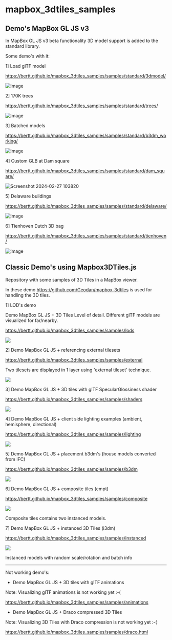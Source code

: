 # mapbox_3dtiles_samples

## Demo's  MapBox GL JS v3

In MapBox GL JS v3 beta functionality 3D model support is added to the standard library.

Some demo's with it:

1] Load glTF model

https://bertt.github.io/mapbox_3dtiles_samples/samples/standard/3dmodel/

![image](https://github.com/bertt/mapbox_3dtiles_samples/assets/538812/a391877c-a805-485c-af86-cb9db168c17a)


2] 170K trees

https://bertt.github.io/mapbox_3dtiles_samples/samples/standard/trees/

![image](https://github.com/bertt/mapbox_3dtiles_samples/assets/538812/04ebd034-cfa3-4f3f-9049-f51b909c4694)

3] Batched models

https://bertt.github.io/mapbox_3dtiles_samples/samples/standard/b3dm_working/

![image](https://github.com/bertt/mapbox_3dtiles_samples/assets/538812/5a4d2ca9-a879-4c02-b2ea-7d004520daf6)

4] Custom GLB at Dam square

https://bertt.github.io/mapbox_3dtiles_samples/samples/standard/dam_square/

![Screenshot 2024-02-27 103820](https://github.com/bertt/mapbox_3dtiles_samples/assets/538812/2cdfbcf3-b963-4b22-be6d-42147870b81f)

5] Delaware buildings

https://bertt.github.io/mapbox_3dtiles_samples/samples/standard/delaware/

![image](https://github.com/bertt/mapbox_3dtiles_samples/assets/538812/ac464c87-36d8-4220-a483-ca26e0d50df6)

6] Tienhoven Dutch 3D bag

https://bertt.github.io/mapbox_3dtiles_samples/samples/standard/tienhoven/

![image](https://github.com/bertt/mapbox_3dtiles_samples/assets/538812/7440b27a-c00f-4ff4-9879-e2844b6aca9c)

## Classic Demo's using Mapbox3DTiles.js

Repository with some samples of 3D Tiles in a MapBox viewer.

In these demo https://github.com/Geodan/mapbox-3dtiles is used for handling the 3D tiles.

1] LOD's demo

Demo MapBox GL JS + 3D Tiles Level of detail. Different glTF models are visualized for far/nearby.

https://bertt.github.io/mapbox_3dtiles_samples/samples/lods

<img src = "lods.gif">

2] Demo MapBox GL JS + referencing external tilesets 

https://bertt.github.io/mapbox_3dtiles_samples/samples/external

Two tilesets are displayed in 1 layer using 'external tileset' technique.

<img src = "external_tilesets.png">

3] Demo MapBox GL JS + 3D tiles with glTF SpecularGlossiness shader

https://bertt.github.io/mapbox_3dtiles_samples/samples/shaders

<img src = "specular_glossiness.png">

4] Demo MapBox GL JS + client side lighting examples (ambient, hemisphere, directional)

https://bertt.github.io/mapbox_3dtiles_samples/samples/lighting

<img src = "lighting.png">

5] Demo MapBox GL JS + placement b3dm's (house models converted from IFC)

https://bertt.github.io/mapbox_3dtiles_samples/samples/b3dm

<img src = "b3dm.png">

6] Demo MapBox GL JS + composite tiles (cmpt)

https://bertt.github.io/mapbox_3dtiles_samples/samples/composite

<img src = "composite.png">

Composite tiles contains two instanced models.

7] Demo MapBox GL JS + instanced 3D Tiles (i3dm)

https://bertt.github.io/mapbox_3dtiles_samples/samples/instanced

<img src = "instanced.png">

Instanced models with random scale/rotation and batch info

------------------------------------------------------------------------

Not working demo's:

- Demo MapBox GL JS + 3D tiles with glTF animations

Note: Visualizing glTF animations is not working yet :-(

https://bertt.github.io/mapbox_3dtiles_samples/samples/animations

- Demo MapBox GL JS + Draco compressed 3D Tiles 

Note: Visualizing 3D Tiles with Draco compression is not working yet :-(

https://bertt.github.io/mapbox_3dtiles_samples/samples/draco.html

